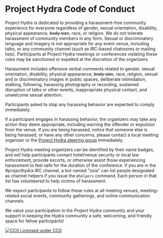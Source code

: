 Project Hydra Code of Conduct
=============================

Project Hydra is dedicated to providing a harassment-free community experience for everyone regardless of gender, sexual orientation, disability, physical appearance, ~~body size~~, race, or religion. We do not tolerate harassment of community members in any form. Sexual or discriminatory language and imagery is not appropriate for any event venue, including talks, or any community channel (such as IRC-based chatrooms or mailing lists). Participants at Project Hydra meetings or conferences violating these rules may be sanctioned or expelled at the discretion of the organizers.

Harassment includes offensive verbal comments related to gender, sexual orientation, disability, physical appearance, ~~body size~~, race, religion, sexual and or discriminatory images in public spaces, deliberate intimidation, stalking, following, harassing photography or recording, sustained disruption of talks or other events, inappropriate physical contact, and unwelcome sexual attention.

Participants asked to stop any harassing behavior are expected to comply immediately.

If a participant engages in harassing behavior, the organizers may take any action they deem appropriate, including warning the offender or expulsion from the venue. If you are being harassed, notice that someone else is being harassed, or have any other concerns, please contact a local meeting organizer or the [Project Hydra steering group](mailto:hydra-steering@googlegroups.com) immediately.

Project Hydra meeting organizers can be identified by their name badges, and will help participants contact hotel/venue security or local law enforcement, provide escorts, or otherwise assist those experiencing harassment to feel safe for the duration of the conference. If you are in the #projecthydra IRC channel, a bot named "zoia" can list people designated as channel helpers if you issue the `@helpers` command. Each person in that list has volunteered to help victims of harassment.

We expect participants to follow these rules at all meeting venues, meeting-related social events, community gatherings, and online communication channels.

We value your participation in the Project Hydra community and your support in keeping the Hydra community a safe, welcoming, and friendly space for fellow participants!

[![CC0](http://i.creativecommons.org/p/zero/1.0/80x15.png) Licensed under CC0](http://creativecommons.org/publicdomain/zero/1.0/)
